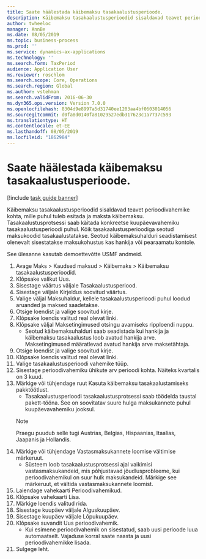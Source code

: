 ```yaml
---
title: Saate häälestada käibemaksu tasakaalustusperioode.
description: Käibemaksu tasakaalustusperioodid sisaldavad teavet perioodivahemike kohta, mille puhul tuleb esitada ja maksta käibemaksu.
author: twheeloc
manager: AnnBe
ms.date: 08/05/2019
ms.topic: business-process
ms.prod: ''
ms.service: dynamics-ax-applications
ms.technology: ''
ms.search.form: TaxPeriod
audience: Application User
ms.reviewer: roschlom
ms.search.scope: Core, Operations
ms.search.region: Global
ms.author: vstehman
ms.search.validFrom: 2016-06-30
ms.dyn365.ops.version: Version 7.0.0
ms.openlocfilehash: 8304d9e8997a5d31740ee1203aa4bf0603014056
ms.sourcegitcommit: d0fa8d0140fa81029527edb317623c1a7737c593
ms.translationtype: HT
ms.contentlocale: et-EE
ms.lasthandoff: 08/05/2019
ms.locfileid: "1862984"
---
```

# <a name="set-up-sales-tax-settlement-periods"></a>Saate häälestada käibemaksu tasakaalustusperioode.

[!include [task guide banner](../../includes/task-guide-banner.md)]

Käibemaksu tasakaalustusperioodid sisaldavad teavet perioodivahemike kohta, mille puhul tuleb esitada ja maksta käibemaksu. Tasakaalustusprotsessi saab käitada konkreetse kuupäevavahemiku tasakaalustusperioodi puhul. Kõik tasakaalustusperioodiga seotud maksukoodid tasakaalustatakse. Seotud käibemaksuhalduri seadistamisest olenevalt sisestatakse maksukohustus kas hankija või pearaamatu kontole.



See ülesanne kasutab demoettevõtte USMF andmeid.



1. Avage Maks > Kaudsed maksud > Käibemaks > Käibemaksu tasakaalustusperioodid.
2. Klõpsake valikut Uus.
3. Sisestage väärtus väljale Tasakaalustusperiood.
4. Sisestage väljale Kirjeldus soovitud väärtus.
5. Valige väljal Maksuhaldur, kellele tasakaalustusperioodi puhul loodud aruanded ja maksed saadetakse.
6. Otsige loendist ja valige soovitud kirje.
7. Klõpsake loendis valitud real olevat linki.
8. Klõpsake väljal Maksetingimused otsingu avamiseks ripploendi nuppu.
    * Seotud käibemaksuhalduri saab seadistada kui hankija ja käibemaksu tasakaalustus loob avatud hankija arve. Maksetingimused määratlevad avatud hankija arve maksetähtaja.  
9. Otsige loendist ja valige soovitud kirje.
10. Klõpsake loendis valitud real olevat linki.
11. Valige tasakaalustusperioodi vahemike tüüp.
12. Sisestage perioodivahemiku ühikute arv perioodi kohta. Näiteks kvartalis on 3 kuud.
13. Märkige või tühjendage ruut Kasuta käibemaksu tasakaalustamiseks pakktöötlust.
    * Tasakaalustusperioodi tasakaalustusprotsessi saab töödelda taustal pakett-tööna. See on soovitatav suure hulga maksukannete puhul kuupäevavahemiku jooksul.  
    > [!NOTE]
    > Praegu puudub selle tugi Austrias, Belgias, Hispaanias, Itaalias, Jaapanis ja Hollandis.
14. Märkige või tühjendage Vastasmaksukannete loomise vältimise märkeruut.
    * Süsteem loob tasakaalustusprotsessi ajal vaikimisi vastasmaksukandeid, mis põhjustavad jõudlusprobleeme, kui perioodivahemikul on suur hulk maksukandeid. Märkige see märkeruut, et vältida vastasmaksukannete loomist.
15. Laiendage vahekaarti Perioodivahemikud.
16. Klõpsake vahekaarti Lisa.
17. Märkige loendis valitud rida.
18. Sisestage kuupäev väljale Alguskuupäev.
19. Sisestage kuupäev väljale Lõpukuupäev.
20. Klõpsake suvandit Uus perioodivahemik.
    * Kui esimene perioodivahemik on sisestatud, saab uusi perioode luua automaatselt. Vajaduse korral saate naasta ja uusi perioodivahemikke lisada.  
21. Sulgege leht.

